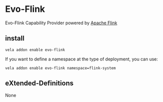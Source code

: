 # Evo-Flink

Evo-Flink Capability Provider powered by [Apache Flink](https://flink.apache.org//)

## install

```shell
vela addon enable evo-flink
```

If you want to define a namespace at the type of deployment, you can use:

```shell
vela addon enable evo-flink namespace=flink-system
```

## eXtended-Definitions

None